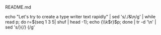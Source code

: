 README.md


echo "Let's try to create a type writer text rapidly" | sed 's/./&\n/g' | while read p; do r=$(seq 1 3 5| shuf | head -1); echo {\\k$r}$p; done | tr -d '\n' | sed 's/}{/} {/g'